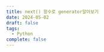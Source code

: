 ```yaml
---
title: next() 함수로 generator알아보기
date: 2024-05-02
draft: false
tags:
  - Python
complete: false
---
```

